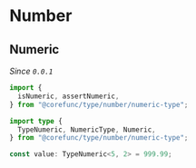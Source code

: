 # Number

## Numeric

_Since `0.0.1`_

```typescript
import {
  isNumeric, assertNumeric,
} from "@corefunc/type/number/numeric-type";

import type {
  TypeNumeric, NumericType, Numeric,
} from "@corefunc/type/number/numeric-type";

const value: TypeNumeric<5, 2> = 999.99;
```
